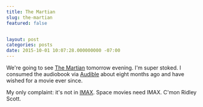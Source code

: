 ```yaml
---
title: The Martian
slug: the-martian
featured: false


layout: post
categories: posts
date: 2015-10-01 10:07:28.000000000 -07:00
---
```


We're going to see [The Martian](http://www.rottentomatoes.com/m/the_martian/) tomorrow evening. I'm super stoked. I consumed the audiobook via [Audible](http://www.audible.com/pd/Sci-Fi-Fantasy/The-Martian-Audiobook/B00B5HZGUG) about eight months ago and have wished for a movie ever since.

My only complaint: it's not in [IMAX](http://imax.com). Space movies need IMAX. C'mon Ridley Scott.

